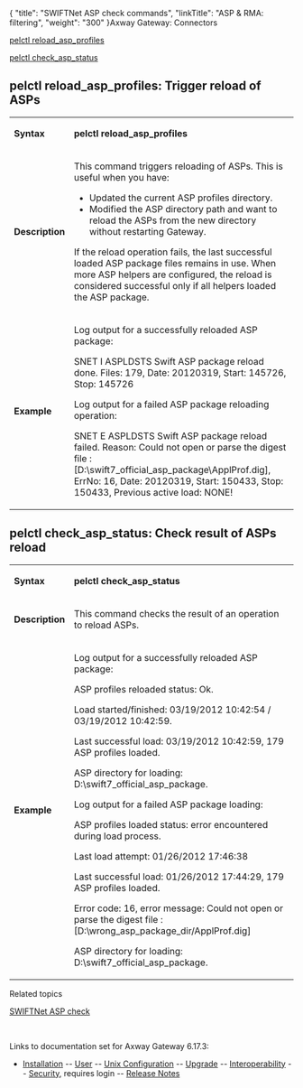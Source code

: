 {
    "title": "SWIFTNet ASP check commands",
    "linkTitle": "ASP & RMA: filtering",
    "weight": "300"
}<span class="mc-variable axway_variables.Component_Long_Name variable">Axway Gateway</span>: Connectors

[pelctl reload\_asp\_profiles](#pelctl_reload_asp_profiles)

[pelctl check\_asp\_status](#pelctl_check_asp_status)

<span id="pelctl_reload_asp_profiles"></span>

## pelctl reload\_asp\_profiles: Trigger reload of ASPs

<table>
         
         
         
   
   <tbody>
      <tr>
         <td><p><strong>Syntax</strong></p>         </td>
         <td><p><span class="code" style="font-weight: bold;">pelctl reload_asp_profiles</span></p>         </td>
      </tr>
      <tr>
         <td><p><strong>Description</strong></p>         </td>
         <td><p>This command triggers reloading of ASPs. This is useful when you have:</p>
<ul>
<li>Updated the current ASP profiles directory.</li>
<li>Modified the ASP directory path and want to reload the ASPs from the new directory without restarting <span class="mc-variable axway_variables.Component_Short_Name variable">Gateway</span>.</li>
</ul>
<p>If the reload operation fails, the last successful loaded ASP package files remains in use. When more ASP helpers are configured, the reload is considered successful only if all helpers loaded the ASP package.</p>         </td>
      </tr>
      <tr>
         <td><p><strong>Example</strong></p>         </td>
         <td><p>Log output for a successfully reloaded ASP package:</p>
<p>SNET I ASPLDSTS Swift ASP package reload done. Files: 179, Date: 20120319, Start: 145726, Stop: 145726</p>
<p>Log output for a failed ASP package reloading operation:</p>
<p>SNET E ASPLDSTS Swift ASP package reload failed. Reason: Could not open or parse the digest file : [D:\swift7_official_asp_package\ApplProf.dig], ErrNo: 16, Date: 20120319, Start: 150433, Stop: 150433, Previous active load: NONE!</p>         </td>
      </tr>
   </tbody>
</table>

<span id="pelctl_check_asp_status"></span>

## pelctl check\_asp\_status: Check result of ASPs reload

<table>
         
         
         
   
   <tbody>
      <tr>
         <td><p><strong>Syntax</strong></p>         </td>
         <td><p><span class="code" style="font-weight: bold;">pelctl check_asp_status</span></p>         </td>
      </tr>
      <tr>
         <td><p><strong>Description</strong></p>         </td>
         <td><p>This command checks the result of an operation to reload ASPs.</p>         </td>
      </tr>
      <tr>
         <td><p><strong>Example</strong></p>         </td>
         <td><p>Log output for a successfully reloaded ASP package:</p>
<p>ASP profiles reloaded status: Ok.</p>
<p>Load started/finished: 03/19/2012 10:42:54 / 03/19/2012 10:42:59.</p>
<p>Last successful load: 03/19/2012 10:42:59, 179 ASP profiles loaded.</p>
<p>ASP directory for loading: D:\swift7_official_asp_package.</p>
<p>Log output for a failed ASP package loading:</p>
<p>ASP profiles loaded status: error encountered during load process.</p>
<p>Last load attempt: 01/26/2012 17:46:38</p>
<p>Last successful load: 01/26/2012 17:44:29, 179 ASP profiles loaded.</p>
<p>Error code: 16, error message: Could not open or parse the digest file : [D:\wrong_asp_package_dir/ApplProf.dig]</p>
<p>ASP directory for loading: D:\swift7_official_asp_package.</p>         </td>
      </tr>
   </tbody>
</table>

Related topics

[SWIFTNet ASP check](swiftnet_asp_check)

 

Links to documentation set for Axway Gateway <span class="mc-variable axway_variables.Release_Number variable">6.17.3</span>:

-   [Installation](/bundle/Gateway_6173_InstallationGuide_allOS_en_HTML5/page/Content/start_page.htm) -- [User](/bundle/Gateway_6173_UsersGuide_allOS_en_HTML5/page/Content/start_page.htm) -- [Unix Configuration](/bundle/Gateway_6173_ConfigurationGuide_UNIX_en_HTML5/page/Content/start_page.htm) -- [Upgrade](/bundle/Gateway_6173_UpgradeGuide_allOS_en_HTML5/page/Content/start_page.htm) -- [Interoperability](/bundle/Gateway_6173_InteroperabilityGuide_allOS_en_HTML5/page/Content/start_page.htm) -- [Security](/bundle/Gateway_6173_SecurityGuide_allOS_en_HTML5/page/Content/start_page.htm), requires login -- [Release Notes](/bundle/Gateway_6173_ReleaseNotes_allOS_en_HTML5/page/Content/Gateway_ReleaseNotes_allOS_en.htm)

